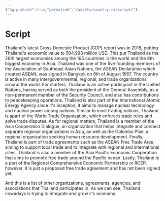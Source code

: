 ```yaml
---
{"dg-publish":true,"permalink":"/assets/country-re/script/"}
---
```


# Script

Thailand's latest Gross Domestic Product (GDP) report was in 2018, putting Thailand's economic value to 504,993 million USD. This put Thailand as the 26th largest economies among the 195 countries in the world and the 8th biggest economy in Asia. Thailand was one of the five founding members of the Association of Southeast Asian Nations, the ASEAN Declaration which created ASEAN, was signed in Bangkok on 8th of August 1967. The country is active in many intergovernmental, regional, and trade organizations around the world. For starters, Thailand is an active participant in the United Nations, having served as both the president of the General Assembly, as a non-permanent member of the Security Council, and also has contributions to peacekeeping operations. Thailand is also part of the International Atomic Energy Agency since it's inception, it aims to manage nuclear technology and nuclear power among nations. Similar to most trading nations, Thailand is apart of the World Trade Organization, which enforces trade rules and solve trade disputes. As for regional matters, Thailand is a member of the Asia Cooperation Dialogue, an organization that helps integrate and connect separate regional organizations in Asia, as well as the Colombo Plan, a regional organization seeking human resource development. Finally, Thailand is part of trade agreements such as the ASEAN Free Trade Area, aiming to support local trade and to integrate with regional and international allies. Thailand is also a member of the Asia Pacific Economic Cooperation that aims to promote free trade around the Pacific ocean. Lastly, Thailand is a part of the Regional Comprehensive Economic Partnership or RCEP, however, it is just a proposed free trade agreement and has not been signed yet. 

And this is a list of other organizations, agreements, agencies, and associations that Thailand participates in. As we can see, Thailand nowadays is trying to integrate and grow it's economy.